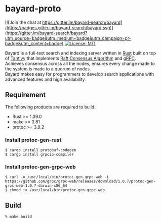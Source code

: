 # bayard-proto

[![Join the chat at https://gitter.im/bayard-search/bayard](https://badges.gitter.im/bayard-search/bayard.svg)](https://gitter.im/bayard-search/bayard?utm_source=badge&utm_medium=badge&utm_campaign=pr-badge&utm_content=badge)
[![License: MIT](https://img.shields.io/badge/License-MIT-yellow.svg)](https://opensource.org/licenses/MIT)

Bayard is a full-text search and indexing server written in [Rust](https://www.rust-lang.org/) built on top of [Tantivy](https://github.com/tantivy-search/tantivy) that implements [Raft Consensus Algorithm](https://raft.github.io/) and [gRPC](https://grpc.io/).  
Achieves consensus across all the nodes, ensures every change made to the system is made to a quorum of nodes.  
Bayard makes easy for programmers to develop search applications with advanced features and high availability.

## Requirement

The following products are required to build:

- Rust >= 1.39.0
- make >= 3.81
- protoc >= 3.9.2

### Install protoc-gen-rust

```shell script
$ cargo install protobuf-codegen
$ cargo install grpcio-compiler
```

### Install protoc-gen-grpc-web

```shell script
$ curl -o /usr/local/bin/protoc-gen-grpc-web -L https://github.com/grpc/grpc-web/releases/download/1.0.7/protoc-gen-grpc-web-1.0.7-darwin-x86_64
$ chmod +x /usr/local/bin/protoc-gen-grpc-web
```

## Build

```
% make build
```
